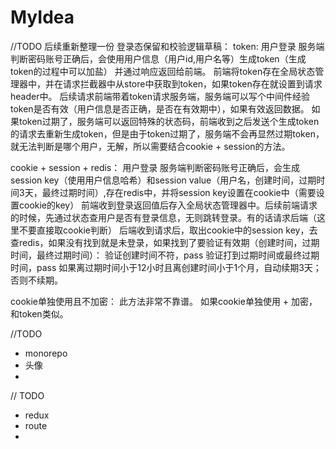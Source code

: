 # MyIdea
//TODO 后续重新整理一份
登录态保留和校验逻辑草稿：
token:
用户登录
服务端判断密码账号正确后，会使用用户信息（用户id,用户名等）生成token（生成token的过程中可以加盐） 并通过响应返回给前端。
前端将token存在全局状态管理器中，并在请求拦截器中从store中获取到token，如果token存在就设置到请求header中。
后续请求前端带着token请求服务端，服务端可以写个中间件经验token是否有效（用户信息是否正确，是否在有效期中），如果有效返回数据。
如果token过期了，服务端可以返回特殊的状态码，前端收到之后发送个生成token的请求去重新生成token，但是由于token过期了，服务端不会再显然过期token，就无法判断是哪个用户，无解，所以需要结合cookie + session的方法。

cookie + session + redis：
用户登录
服务端判断密码账号正确后，会生成session key（使用用户信息哈希）和session value（用户名，创建时间，过期时间3天，最终过期时间）,存在redis中，并将session key设置在cookie中（需要设置cookie的key）
前端收到登录返回值后存入全局状态管理器中。后续前端请求的时候，先通过状态查用户是否有登录信息，无则跳转登录。有的话请求后端（这里不要直接取cookie判断）
后端收到请求后，取出cookie中的session key，去查redis，如果没有找到就是未登录，如果找到了要验证有效期（创建时间，过期时间，最终过期时间）：
验证创建时间不符，pass
验证打到过期时间或最终过期时间，pass
如果离过期时间小于12小时且离创建时间小于1个月，自动续期3天；否则不续期。

cookie单独使用且不加密：
此方法非常不靠谱。
如果cookie单独使用 + 加密，和token类似。

//TODO
* monorepo
* 头像
* 

// TODO
* redux
* route
* 